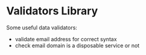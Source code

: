 # Validators Library
Some useful data validators:
- validate email address for correct syntax
- check email domain is a disposable service or not

